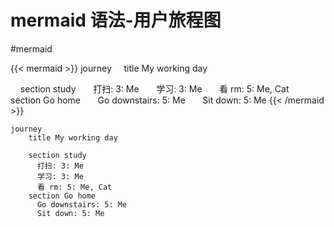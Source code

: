 # mermaid 语法-用户旅程图

<!--more-->
#mermaid 

{{< mermaid >}}
journey
    title My working day
  
    section study
      打扫: 3: Me
      学习: 3: Me
      看 rm: 5: Me, Cat
    section Go home
      Go downstairs: 5: Me
      Sit down: 5: Me
{{< /mermaid >}}
```
journey
    title My working day
  
    section study
      打扫: 3: Me
      学习: 3: Me
      看 rm: 5: Me, Cat
    section Go home
      Go downstairs: 5: Me
      Sit down: 5: Me
```


